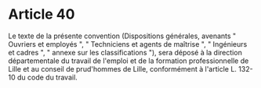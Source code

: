 # Article 40

  
 Le texte de la présente convention (Dispositions générales, avenants " Ouvriers et employés ", " Techniciens et agents de maîtrise ", " Ingénieurs et cadres ", " annexe sur les classifications "), sera déposé à la direction départementale du travail de l'emploi et de la formation professionnelle de Lille et au conseil de prud'hommes de Lille, conformément à l'article L. 132-10 du code du travail.  
  
